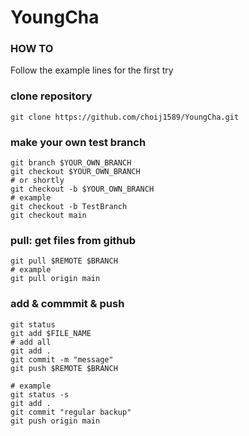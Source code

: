 # YoungCha

### HOW TO
Follow the example lines for the first try

### clone repository
```
git clone https://github.com/choij1589/YoungCha.git
```
### make your own test branch
```
git branch $YOUR_OWN_BRANCH
git checkout $YOUR_OWN_BRANCH
# or shortly
git checkout -b $YOUR_OWN_BRANCH
# example
git checkout -b TestBranch
git checkout main
```
### pull: get files from github
```
git pull $REMOTE $BRANCH
# example
git pull origin main
```
### add & commmit & push
```
git status
git add $FILE_NAME
# add all
git add .
git commit -m "message"
git push $REMOTE $BRANCH

# example
git status -s
git add .
git commit "regular backup"
git push origin main
```
